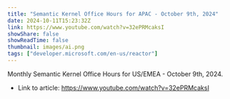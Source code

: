 ```yaml
---
title: "Semantic Kernel Office Hours for APAC - October 9th, 2024"
date: 2024-10-11T15:23:32Z
link: https://www.youtube.com/watch?v=32ePRMcaksI
showShare: false
showReadTime: false
thumbnail: images/ai.png
tags: ["developer.microsoft.com/en-us/reactor"]
---
```

Monthly Semantic Kernel Office Hours for US/EMEA - October 9th, 2024.

- Link to article: https://www.youtube.com/watch?v=32ePRMcaksI